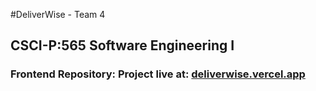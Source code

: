 #DeliverWise - Team 4
## CSCI-P:565 Software Engineering I

### Frontend Repository: Project live at: [deliverwise.vercel.app](deliverwise.vercel.app)
